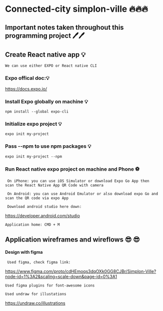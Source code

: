 # Connected-city simplon-ville 🔥🔥🔥





## Important notes taken throughout this programming project 🖊️🖊️


## Create React native app 💡

    We can use either EXPO or React native CLI
    

### Expo offical doc:💡

 https://docs.expo.io/



### Install Expo globally on machine 💡

    npm install --global expo-cli


### Initialize expo project 💡

    expo init my-project

### Pass --npm to use npm packages 💡
    expo init my-project --npm



### Run React native expo project on machine and Phone ⚽

     On iPhone: you can use iOS Simulator or download Expo Go App then scan the React Native App QR Code with camera
     
     On Android: you can use Android Emulator or also download expo Go and scan the QR code via expo App
     
     Download android studio here down:
     
   https://developer.android.com/studio
   
    Application home: CMD + M

## Application wireframes and wireflows 😎 😎

#### Design with figma

     Used figma, check figma link:
     
   https://www.figma.com/proto/cdHEmoqs3dqOXk0GG8CJBr/Simplon-Ville?node-id=1%3A2&scaling=scale-down&page-id=0%3A1

    Used figma plugins for font-awesome icons

    Used undraw for illustations
    
   https://undraw.co/illustrations





